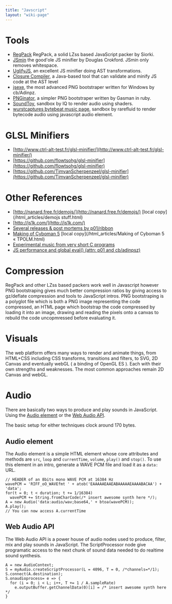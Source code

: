 ```yaml
---
title: "Javscript"
layout: "wiki-page"
---
```


# Tools
* [RegPack](http://siorki.github.io/regPack.html) RegPack, a solid LZss based JavaScript packer by Siorki.
* [JSmin](https://fmarcia.info/jsmin/test.html) the good'ole JS minifier by Douglas Crokford. JSmin only removes whitespace.
* [UglifyJS](http://lisperator.net/uglifyjs/#demo), an excellent JS minifier doing AST transformations.
* [Closure Compiler](https://developers.google.com/closure/compiler/), a Java-based tool that can validate and minify JS code at the AST level
* [jsexe](http://www.pouet.net/prod.php?which=59298), the most advanced PNG bootstraper written for Windows by cb/Adinpz.
* [PNGinator](https://gist.github.com/gasman/2560551), a simpler PNG bootstraper written by Gasman in ruby.
* [SoundToy](http://www.iquilezles.org/apps/soundtoy/), sandbox by IQ to render audio using shaders.
* [wurstcaptures bytebeat music page](http://wurstcaptures.untergrund.net/music/), sandbox by rarefluid to render bytecode audio using javascript audio element.

# GLSL Minifiers
* [http://www.ctrl-alt-test.fr/glsl-minifier/](http://www.ctrl-alt-test.fr/glsl-minifier/)
* [https://github.com/flowtsohg/glsl-minifier](https://github.com/flowtsohg/glsl-minifier)
* [https://github.com/TimvanScherpenzeel/glsl-minifier](https://github.com/TimvanScherpenzeel/glsl-minifier)

# Other References
* [http://nanard.free.fr/demojs/](http://nanard.free.fr/demojs/) [local copy](/html_articles/demojs stuff.html)
* [http://js1k.com/](http://js1k.com/)
* [Several releases & post mortems by p01/ribbon](http://www.p01.org/)
* [Making of Cyboman 5](http://www.tpolm.org/herring/?p=410) [local copy](/html_articles/Making of Cyboman 5 « TPOLM.html)
* [Experimental music from very short C programs](http://www.pouet.net/topic.php?which=8357)
* [JS performance and global eval() (attn: p01 and cb/adinpsz)](http://www.pouet.net/topic.php?which=8770)

# Compression

RegPack and other LZss based packers work well in Javascript however PNG bootstraping gives much better compression ratios by giving access to gz/deflate compression and tools to JavaScript intros. PNG bootstraping is a polyglot file which is both a PNG image representing the code compressed, an HTML page which bootstrap the code compressed by loading it into an image, drawing and reading the pixels onto a canvas to rebuild the code uncopmressed before evaluating it.

# Visuals

The web platform offers many ways to render and animate things, from HTML+CSS including CSS transforms, transitions and filters, to SVG, 2D Canvas and eventually webGL ( a binding of OpenGL ES ). Each with their own strengths and weaknesses. The most common approaches remain 2D Canvas and webGL.

# Audio

There are basically two ways to produce and play sounds in JavaScript. Using the [Audio element](https://html.spec.whatwg.org/multipage/embedded-content.html#the-audio-element) or the [Web Audio API](https://webaudio.github.io/web-audio-api/).

The basic setup for either techniques clock around 170 bytes.

## Audio element

The Audio element is a simple HTML element whose core attributes and methods are `src`, `loop` and `currentTime`, `volume`, `play()` and `stop()`. To use this element in an intro, generate a WAVE PCM file and load it as a `data:` URL. 

    // HEADER of an 8bits mono WAVE PCM at 16384 Hz 
    wavePCM = 'RIFF_oO_WAVEfmt ' + atob('EAAAAAEAAEABAAAAAEAAAABACAA') + 'data';
    for(t = 0; t < duration; t += 1/16384)
      wavePCM += String.fromCharCode(/* insert awesome synth here */);
    A = new Audio('data:audio/wav;base64,' + btoa(wavePCM));
    A.play();
    // You can now access A.currentTime

## Web Audio API

The Web Audio API is a power house of audio nodes used to produce, filter, mix and play sounds in JavaScript. The ScriptProcessor node give programatic access to the next chunk of sound data needed to do realtime sound synthesis.

    A = new AudioContext;
    S = myAudio.createScriptProcessor(L = 4096, T = 0, /*channels=*/1);
    S.connect(A.destination);
    S.onaudioprocess= e => {
      for (i = 0; i < L; i++, T += 1 / A.sampleRate)
        e.outputBuffer.getChannelData(0)[i] = /* insert awesome synth here */
    }

